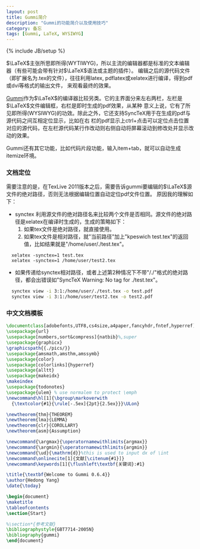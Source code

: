```yaml
---
layout: post
title: Gummi简介
description: "Gummi的功能简介以及使用技巧"
category: 备忘
tags: [Gummi, LaTeX, WYSIWYG]
---
```

{% include JB/setup %}

$\LaTeX$主张所思即所得(WYTIWYG)，所以主流的编辑器都是标准的文本编辑器（有些可能会带有针对$\LaTeX$语法或主题的插件）。
编辑之后的源代码文件（即扩展名为.tex的文件），往往利用latex, pdflatex或xelatex进行编译，得到pdf或dvi等格式的输出文件，
来观看最终的效果。

[Gummi](http://dev.midnightcoding.org/projects/gummi)作为$\LaTeX$的编译器比较另类。它的主界面分来左右两栏，左栏是$\LaTeX$文件编辑框，右栏是即时生成的pdf效果，从某种
意义上说，它有了所见即所得(WYSIWYG)的功效。除此之外，它还支持SyncTeX用于在生成的pdf与源代码之间互相定位显示，比如在右
栏的pdf显示上ctrl+点击可以定位点击位置对应的源代码，在左栏源代码某行作改动则右侧自动将屏幕滚动到修改处并显示改动的效果。

Gummi还有其它功能，比如代码片段功能，输入item+tab，就可以自动生成itemize环境。

### 文档定位

需要注意的是，在TexLive 2011版本之后，需要告诉gummi要编辑的$\LaTeX$源文件的绝对路径，否则无法根据编辑位置自动定位pdf文件位置。
原因我的理解如下：

* synctex 利用源文件的绝对路径名来比较两个文件是否相同。源文件的绝对路径是xelatex在编译时生成的，生成的策略如下：
  1. 如果tex文件是绝对路径，就直接使用。
  1. 如果tex文件是相对路径，就"当前路径"加上"$\textrm{kpeswich test.tex}$"的返回值，比如结果就是"$\textrm{/home/user/./test.tex}$"。

```shell
  xelatex -synctex=1 test.tex
  xelatex -synctex=1 /home/user/test2.tex
```

* 如果传递给synctex相对路径，或者上述第2种情况下不带"/./"格式的绝对路径，都会出错误如"SyncTeX Warning: No tag for ./test.tex"。

```sh
  synctex view -i 3:1:/home/user/./test.tex -o test.pdf
  synctex view -i 3:1:/home/user/test2.tex -o test2.pdf
```

### 中文文档模板

```latex
\documentclass[adobefonts,UTF8,cs4size,a4paper,fancyhdr,fntef,hyperref]{ctexart}%,winfonts,
\usepackage{url}
\usepackage[numbers,sort&compress]{natbib}%,super
\usepackage{graphicx}
\graphicspath{{./pics/}}
\usepackage{amsmath,amsthm,amssymb}
\usepackage{color}
\usepackage[colorlinks]{hyperref}
\usepackage{alltt}
\usepackage{makeidx}
\makeindex
\usepackage{todonotes}
\usepackage{ulem} % use normalem to protect \emph
\newcommand\hl[1]{\bgroup\markoverwith
  {\textcolor{#1}{\rule[-.5ex]{2pt}{2.5ex}}}\ULon}

\newtheorem{thm}{THEOREM}
\newtheorem{lma}{LEMMA}
\newtheorem{clr}{COROLLARY}
\newtheorem{asm}{Assumption}

\newcommand{\argmax}{\operatornamewithlimits{argmax}}
\newcommand{\argmin}{\operatornamewithlimits{argmin}}
\newcommand{\ud}{\mathrm{d}}%this is used to input dx of \int
\newcommand\onlinecite[1]{文献[\citenum{#1}]}
\newcommand\keywords[1]{\flushleft\textbf{关键词}:#1}

\title{\textbf{Welcome to Gummi 0.6.4}}
\author{Hedong Yang}
\date{\today}

\begin{document}
\maketitle
\tableofcontents
\section{Start}

%\section*{参考文献}
\bibliographystyle{GBT7714-2005N}
\bibliography{gummi}
\end{document}
```
